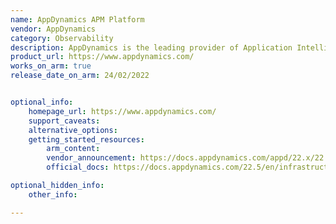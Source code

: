```yaml
---
name: AppDynamics APM Platform
vendor: AppDynamics 
category: Observability
description: AppDynamics is the leading provider of Application Intelligence for modern. application architectures operating in distributed, dynamic, and agile environments.
product_url: https://www.appdynamics.com/
works_on_arm: true
release_date_on_arm: 24/02/2022


optional_info:
    homepage_url: https://www.appdynamics.com/
    support_caveats:
    alternative_options:
    getting_started_resources:
        arm_content: 
        vendor_announcement: https://docs.appdynamics.com/appd/22.x/22.2/ja/product-and-release-announcements/past-releases/past-agent-releases#PastAgentReleases-Version22.2.0-February24,2022.1
        official_docs: https://docs.appdynamics.com/22.5/en/infrastructure-visibility/machine-agent/install-the-machine-agent

optional_hidden_info:
    other_info: 

---
```

